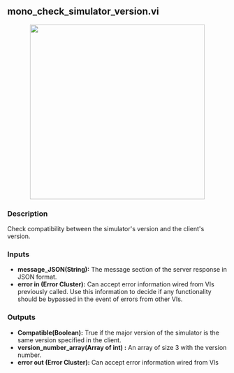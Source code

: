 ## mono_check_simulator_version.vi
<p align="center">
<img src="https://github.com/monoDriveIO/documentation/raw/master/WikiPhotos/LV_client/simulator/mono__check__simulator__versionc.png" 
width="400"  />
</p>

### Description 
Check compatibility between the simulator's version and the client's version.

### Inputs

- **message_JSON(String):** The message section of the server response in JSON format.
- **error in (Error Cluster):** Can accept error information wired from VIs previously called. Use this information to decide if any functionality should be bypassed in the event of errors from other VIs.


### Outputs

- **Compatible(Boolean):** True if the major version of the simulator is the same version specified in the client.
- **version_number_array(Array of int) :** An array of size 3 with the version number.
- **error out (Error Cluster):** Can accept error information wired from VIs 
